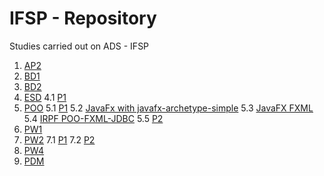 # IFSP - Repository

Studies carried out on ADS - IFSP

1. [AP2](https://github.com/GJayme/AP2)
2. [BD1](https://github.com/GJayme/BD1)
3. [BD2](https://github.com/GJayme/bd2)
4. [ESD](https://github.com/GJayme/ESD)
4.1 [P1](https://github.com/GJayme/ESD-P1)
5. [POO](https://github.com/GJayme/POO)
5.1 [P1](https://github.com/GJayme/POOP1)
5.2 [JavaFx with javafx-archetype-simple](https://github.com/GJayme/IFSP-JavaFx-POO-Modular)
5.3 [JavaFX FXML](https://github.com/GJayme/JavaFX-Archetype-FXML)
5.4 [IRPF POO-FXML-JDBC](https://github.com/GJayme/java-IRPF-IFSP-poo)
5.5 [P2](https://github.com/GJayme/p2-poo)
6. [PW1](https://github.com/GJayme/PW1)
7. [PW2](https://github.com/GJayme/PW2)
7.1 [P1](https://github.com/GJayme/P1-PW2)
7.2 [P2](https://github.com/GJayme/P2-PW2)
8. [PW4](https://github.com/GJayme/pw4-ifsp)
9. [PDM](https://github.com/GJayme/pdm-ifsp)
